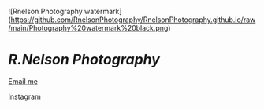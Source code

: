 ![Rnelson Photography watermark] (https://github.com/RnelsonPhotography/RnelsonPhotography.github.io/raw/main/Photography%20watermark%20black.png)
# ***R.Nelson Photography***
[Email me](mailto:photo.r.nelson@gmail.com)

[Instagram](https://www.instagram.com/rnelson_photography?utm_source=ig_web_button_share_sheet&igsh=ZDNlZDc0MzIxNw==)
